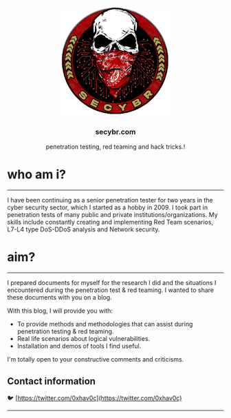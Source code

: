 <!-- PROJECT LOGO -->
<br />
<div align="center">
  <a href="https://secybr.com">
    <img src="/assets/img/pitcures/about/skull-logo.png" alt="Logo" width="256" height="256">
  </a>

  <h3 align="center">secybr.com</h3>

  <p align="center">
    penetration testing, red teaming and hack tricks.!
  </p>
</div>

# who am i? 
---
I have been continuing as a senior penetration tester for two years in the cyber security sector, which I started as a hobby in 2009. I took part in penetration tests of many public and private institutions/organizations. My skills include constantly creating and implementing Red Team scenarios, L7-L4 type DoS-DDoS analysis and Network security.

# aim? 
---
I prepared documents for myself for the research I did and the situations I encountered during the penetration test & red teaming. I wanted to share these documents with you on a blog.

With this blog, I will provide you with:

- To provide methods and methodologies that can assist during penetration testing & red teaming.
- Real life scenarios about logical vulnerabilities.
- Installation and demos of tools I find useful.

I'm totally open to your constructive comments and criticisms.

## Contact information

🐦 [https://twitter.com/0xhav0c](https://twitter.com/0xhav0c)

---
